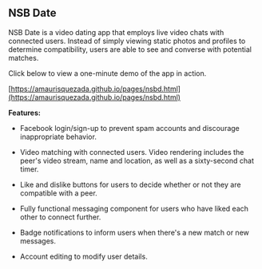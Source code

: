 ## NSB Date

NSB Date is a video dating app that employs live video chats with connected users. Instead of simply viewing static photos and profiles 
to determine compatibility, users are able to see and converse with potential matches.

Click below to view a one-minute demo of the app in action.

[https://amaurisquezada.github.io/pages/nsbd.html](https://amaurisquezada.github.io/pages/nsbd.html)

**Features:**

* Facebook login/sign-up to prevent spam accounts and discourage inappropriate behavior.

* Video matching with connected users. Video rendering includes the peer's video stream, name and location, as well as a sixty-second chat timer.

* Like and dislike buttons for users to decide whether or not they are compatible with a peer.

* Fully functional messaging component for users who have liked each other to connect further.

* Badge notifications to inform users when there's a new match or new messages.

* Account editing to modify user details.
